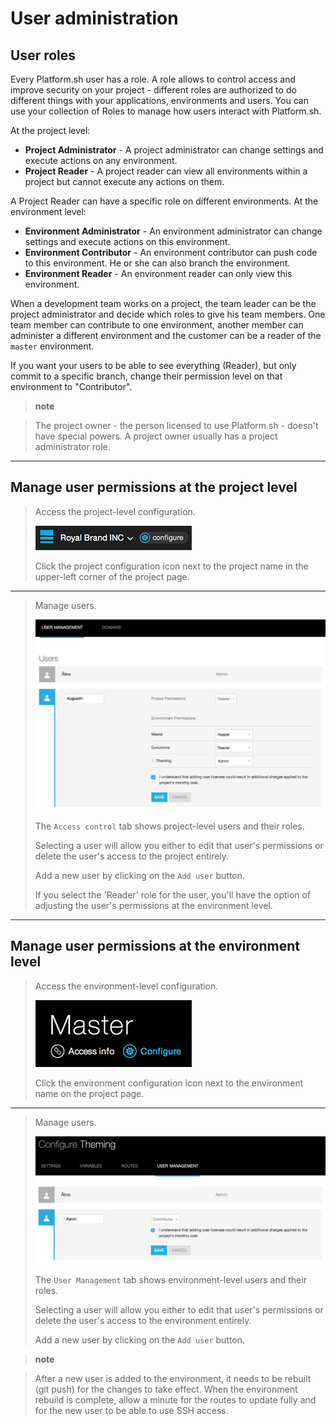 User administration
===================

User roles
----------

Every Platform.sh user has a role. A role allows to control access and
improve security on your project - different roles are authorized to do
different things with your applications, environments and users. You can
use your collection of Roles to manage how users interact with
Platform.sh.

At the project level:

-   **Project Administrator** - A project administrator can change
    settings and execute actions on any environment.
-   **Project Reader** - A project reader can view all environments
    within a project but cannot execute any actions on them.

A Project Reader can have a specific role on different environments. At
the environment level:

-   **Environment Administrator** - An environment administrator can
    change settings and execute actions on this environment.
-   **Environment Contributor** - An environment contributor can push
    code to this environment. He or she can also branch the environment.
-   **Environment Reader** - An environment reader can only view this
    environment.

When a development team works on a project, the team leader can be the
project administrator and decide which roles to give his team members.
One team member can contribute to one environment, another member can
administer a different environment and the customer can be a reader of
the `master` environment.

If you want your users to be able to see everything (Reader), but only
commit to a specific branch, change their permission level on that
environment to "Contributor".

> **note**

> The project owner - the person licensed to use Platform.sh - doesn't
> have special powers. A project owner usually has a project
> administrator role.

------------------------------------------------------------------------

Manage user permissions at the project level
--------------------------------------------

> Access the project-level configuration.
>
> ![Project configure icon](/use-platform/images/project_w-configarrow.png)
>
> Click the project configuration icon next to the project name in the
> upper-left corner of the project page.

------------------------------------------------------------------------

> Manage users.
>
> ![Project user management screenshot](/use-platform/images/project_usermanagement.png)
>
> The `Access control` tab shows project-level users and their roles.
>
> Selecting a user will allow you either to edit that user's permissions
> or delete the user's access to the project entirely.
>
> Add a new user by clicking on the `Add user` button.
>
> If you select the 'Reader' role for the user, you'll have the option
> of adjusting the user's permissions at the environment level.

------------------------------------------------------------------------

Manage user permissions at the environment level
------------------------------------------------

> Access the environment-level configuration.
>
> ![Project configure icon](/use-platform/images/environment_w-configarrow.png)
>
> Click the environment configuration icon next to the environment name
> on the project page.

------------------------------------------------------------------------

> Manage users.
>
> ![Project user management screenshot](/use-platform/images/environment_usermanagement.png)
>
> The `User Management` tab shows environment-level users and their
> roles.
>
> Selecting a user will allow you either to edit that user's permissions
> or delete the user's access to the environment entirely.
>
> Add a new user by clicking on the `Add user` button.

> **note**

> After a new user is added to the environment, it needs to be rebuilt
> (git push) for the changes to take effect. When the environment
> rebuild is complete, allow a minute for the routes to update fully and
> for the new user to be able to use SSH access.

